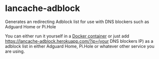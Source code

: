 # lancache-adblock
Generates an redirecting Adblock list for use with DNS blockers such as Adguard Home or Pi.Hole

You can either run it yourself in a [Docker container](https://hub.docker.com/r/nilsdahlback/lancache-adblock) or just add https://lancache-adblock.herokuapp.com/?ip=(your DNS blockers IP) as a adblock list in either Adguard Home, Pi.Hole or whatever other service you are using.
